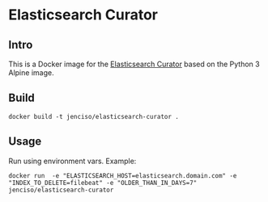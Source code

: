 # Elasticsearch Curator

## Intro

This is a Docker image for the [Elasticsearch Curator](https://www.elastic.co/guide/en/elasticsearch/client/curator/current/index.html) based on the Python 3 Alpine image.

## Build

	docker build -t jenciso/elasticsearch-curator .

## Usage

Run using environment vars. Example:

	docker run  -e "ELASTICSEARCH_HOST=elasticsearch.domain.com" -e "INDEX_TO_DELETE=filebeat" -e "OLDER_THAN_IN_DAYS=7" jenciso/elasticsearch-curator
